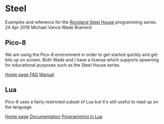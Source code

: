 Steel
======
Examples and reference for the [Rockland Steel House](http://www.rocklandsteelhouse.com) programming series.
24 Apr 2018
Michael Vance
Wade Brainerd

## Pico-8

We are using the Pico-8 environment in order to get started quickly and get bits up on screen. Both Wade and I have a license which supports spawning for educational purposes such as the Steel House series.

[Home page ](https://www.lexaloffle.com/pico-8.php)
[FAQ](https://www.lexaloffle.com/pico-8.php?page=faq)
[Manual](https://www.lexaloffle.com/pico-8.php?page=manual)

## Lua

Pico-8 uses a fairly restricted subset of Lua but it's still useful to read up on the language.

[Home page](https://www.lua.org/)
[Documentation](https://www.lua.org/docs.html)
[Programming in Lua](https://www.lua.org/pil/contents.html)
